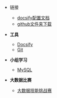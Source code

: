 * 链接
	* [docsify配置文档](https://angry-swanson-b4e47b.netlify.app/zh-cn/custom-navbar) 
	* [github文件夹下载](http://zhoudaxiaa.gitee.io/downgit/#/home)
  
* **工具**
  - [Docsify](<https://wfyblog.cn/notes/#/tools/docsify>)
  - [Git](<https://wfyblog.cn/notes/#/tools/git>)

* **小组学习**
  
  - [MySQL](</group/MySQL>)
  
* **大数据比赛**
  - [大数据技能挑战赛](<https://wfyblog.cn/notes/#/bigdata/0/0>)

  
